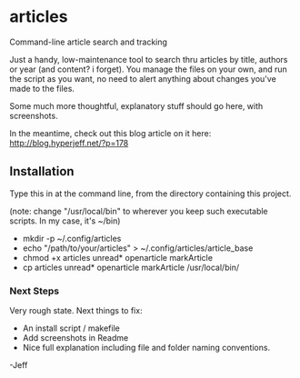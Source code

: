 # articles
Command-line article search and tracking

Just a handy, low-maintenance tool to search thru articles by title, authors or year (and content? i forget). You manage the files on your own, and run the script as you want, no need to alert anything about changes you've made to the files.

Some much more thoughtful, explanatory stuff should go here, with screenshots.

In the meantime, check out this blog article on it here: http://blog.hyperjeff.net/?p=178

## Installation

Type this in at the command line, from the directory containing this project.

(note: change "/usr/local/bin" to wherever you keep such executable scripts. In my case, it's ~/bin)

* mkdir -p ~/.config/articles
* echo "/path/to/your/articles" > ~/.config/articles/article_base
* chmod +x articles unread* openarticle markArticle
* cp articles unread* openarticle markArticle /usr/local/bin/


### Next Steps

Very rough state. Next things to fix:
* An install script / makefile
* Add screenshots in Readme
* Nice full explanation including file and folder naming conventions.

-Jeff
